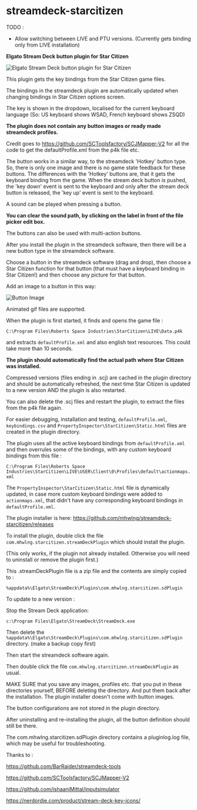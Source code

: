 # streamdeck-starcitizen

TODO :

* Allow switching between LIVE and PTU versions. (Currently gets binding only from LIVE installation)

**Elgato Stream Deck button plugin for Star Citizen**

![Elgato Stream Deck button plugin for Star Citizen](https://i.imgur.com/FSHsXRG.png)

This plugin gets the key bindings from the Star Citizen game files.

The bindings in the streamdeck plugin are automatically updated when changing bindings in Star Citizen options screen.

The key is shown in the dropdown, localised for the current keyboard language (So: US keyboard shows WSAD, French keyboard shows ZSQD)

**The plugin does not contain any button images or ready made streamdeck profiles.**

Credit goes to https://github.com/SCToolsfactory/SCJMapper-V2 for all the code to get the defaultProfile.xml from the p4k file etc.

The button works in a similar way, to the streamdeck 'Hotkey' button type.
So, there is only one image and there is no game state feedback for these buttons.
The differences with the 'Hotkey' buttons are, that it gets the keyboard binding from the game.
When the stream deck button is pushed, the 'key down' event is sent to the keyboard
and only after the stream deck button is released, the 'key up' event is sent to the keyboard.

A sound can be played when pressing a button.

**You can clear the sound path, by clicking on the label in front of the file picker edit box.**

The buttons can also be used with multi-action buttons.

After you install the plugin in the streamdeck software, then there will be a new button type in the streamdeck software.

Choose a button in the streamdeck software (drag and drop), then choose a Star Citizen function for that button (that must have a keyboard binding in Star Citizen!) and then choose any picture for that button.

Add an image to a button in this way:

![Button Image](https://i.imgur.com/xkgy7uZ.png)

Animated gif files are supported.

When the plugin is first started, it finds and opens the game file :

`C:\Program Files\Roberts Space Industries\StarCitizen\LIVE\Data.p4k`

and extracts `defaultProfile.xml` and also english text resources. This could take more than 10 seconds.

**The plugin should automatically find the actual path where Star Citizen was installed.**

Compressed versions (files ending in .scj) are cached in the plugin directory and should be automatically refreshed, the next time Star Citizen is updated to a new version AND the plugin is also restarted.

You can also delete the .scj files and restart the plugin, to extract the files from the p4k file again.

For easier debugging, installation and testing, `defaultProfile.xml`, `keybindings.csv` and `PropertyInspector\StarCitizen\Static.html` files are created in the plugin directory.

The plugin uses all the active keyboard bindings from `defaultProfile.xml` and then overrules some of the bindings, with any custom keyboard bindings from this file :

`C:\Program Files\Roberts Space Industries\StarCitizen\LIVE\USER\Client\0\Profiles\default\actionmaps.xml`

The `PropertyInspector\StarCitizen\Static.html` file is dynamically updated, in case more custom keyboard bindings were added to `actionmaps.xml`, 
that didn't have any corresponding keyboard bindings in `defaultProfile.xml`.

The plugin installer is here: https://github.com/mhwlng/streamdeck-starcitizen/releases

To install the plugin, double click the file `com.mhwlng.starcitizen.streamDeckPlugin` which should install the plugin.

(This only works, if the plugin not already installed. Otherwise you will need to uninstall or remove the plugin first.)

This .streamDeckPlugin file is a zip file and the contents are simply copied to :

`%appdata%\Elgato\StreamDeck\Plugins\com.mhwlng.starcitizen.sdPlugin`

To update to a new version :

Stop the Stream Deck application:

`c:\Program Files\Elgato\StreamDeck\StreamDeck.exe`

Then delete the `%appdata%\Elgato\StreamDeck\Plugins\com.mhwlng.starcitizen.sdPlugin` directory. (make a backup copy first)

Then start the streamdeck software again.

Then double click the file `com.mhwlng.starcitizen.streamDeckPlugin` as usual.

MAKE SURE that you save any images, profiles etc. that you put in these directories yourself, BEFORE deleting the directory.
And put them back after the installation.
The plugin installer doesn't come with button images.

The button configurations are not stored in the plugin directory.

After uninstalling and re-installing the plugin, all the button definition should still be there.

The com.mhwlng.starcitizen.sdPlugin directory contains a pluginlog.log file, which may be useful for troubleshooting.

Thanks to :

https://github.com/BarRaider/streamdeck-tools

https://github.com/SCToolsfactory/SCJMapper-V2

https://github.com/ishaaniMittal/inputsimulator

https://nerdordie.com/product/stream-deck-key-icons/

